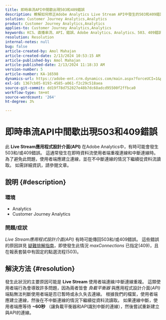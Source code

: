 ```yaml
---
title: 即時串流API中間歇出現503和409錯誤
description: 瞭解如何修正Adobe Analytics Live Stream API中發生的503和409錯誤。 請勿重複連線/中斷連線。
solution: Customer Journey Analytics,Analytics
product: Customer Journey Analytics,Analytics
applies-to: Customer Journey Analytics,Analytics
keywords: KCS、直播串流、API、錯誤、Adobe Analytics、Analytics、503、409錯誤
resolution: Resolution
internal-notes: null
bug: false
article-created-by: Amol Mahajan
article-created-date: 2/13/2024 10:53:15 AM
article-published-by: Amol Mahajan
article-published-date: 2/13/2024 11:18:33 AM
version-number: 5
article-number: KA-16598
dynamics-url: https://adobe-ent.crm.dynamics.com/main.aspx?forceUCI=1&pagetype=entityrecord&etn=knowledgearticle&id=6aee7610-5eca-ee11-9079-6045bd0065f9
exl-id: 1367cb05-8193-4585-a061-f2c29c518aea
source-git-commit: dd19f78d752827e48b7dc68adcd95500f2ffbca0
workflow-type: tm+mt
source-wordcount: '264'
ht-degree: 3%

---
```


# 即時串流API中間歇出現503和409錯誤


此 <b>Live Stream應用程式設計介面(API)</b> 在Adobe Analytics中，有時可能會發生503和/或409錯誤。 這通常發生在即時資料流使用者端重複連線和中斷連線時。 為了避免此問題，使用者端應建立連線，並在不中斷連線的情況下繼續從資料流讀取。 如需詳細資訊，請參閱文章。

## 說明 {#description}


### <b>環境</b>

- Analytics
- Customer Journey Analytics


### <b>問題/症狀</b>

*Live Stream應用程式設計介面(API)* 有時可能傳回503和/或409錯誤。 這些錯誤的原因詳見 [疑難排解指南](https://github.com/AdobeDocs/analytics-1.4-apis/blob/master/docs/live-stream-api/troubleshooting.md)，即使發生此情況 *maxConnections* 已指定(409)，且在報表套裝中有固定的點選流程(503)。


## 解決方法 {#resolution}


發生此狀況的主要原因可能是 <b>Live Stream</b> 使用者端連線/中斷連線重複。 這類使用者端行為會導致許多問題，因為兩者皆會 *負載平衡器* 與應用程式設計介面(*API)* 端點無法判斷使用者端是否已暫時或永久失去連線。 根據我們的檔案，使用者端應建立連線，然後在不中斷連線的情況下繼續從資料流讀取。 如果連線中斷，使用者端應等待 <b>~60秒</b> （讓負載平衡器和API識別中斷的連線），然後嘗試重新建立與API的連線。
